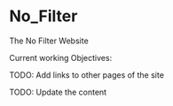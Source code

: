 # No_Filter
The No Filter Website

Current working Objectives: 

TODO: Add links to other pages of the site

TODO: Update the content
